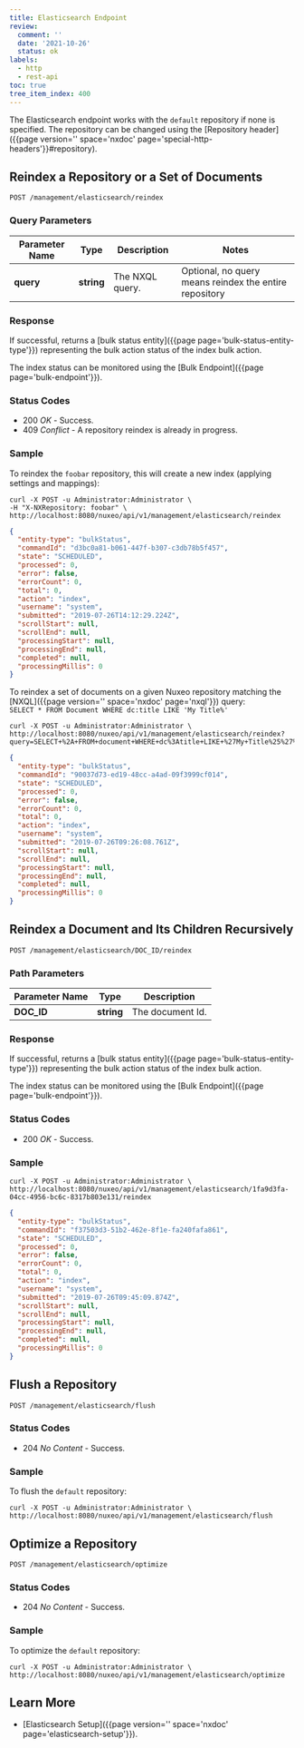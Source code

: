 ```yaml
---
title: Elasticsearch Endpoint
review:
  comment: ''
  date: '2021-10-26'
  status: ok
labels:
  - http
  - rest-api
toc: true
tree_item_index: 400
---
```


The Elasticsearch endpoint works with the `default` repository if none is specified. The repository can be changed using the [Repository header]({{page version='' space='nxdoc' page='special-http-headers'}}#repository).

## Reindex a Repository or a Set of Documents

```
POST /management/elasticsearch/reindex
```

### Query Parameters

| Parameter Name | Type       | Description     | Notes                                                  |
| -------------- | ---------- | --------------- |--------------------------------------------------------|
| **query**      | **string** | The NXQL query. | Optional, no query means reindex the entire repository |

### Response

If successful, returns a [bulk status entity]({{page page='bulk-status-entity-type'}}) representing the bulk action status of the index bulk action.

The index status can be monitored using the [Bulk Endpoint]({{page page='bulk-endpoint'}}).

### Status Codes

- 200 *OK* - Success.
- 409 *Conflict* - A repository reindex is already in progress.

### Sample

To reindex the `foobar` repository, this will create a new index (applying settings and mappings):

```curl
curl -X POST -u Administrator:Administrator \
-H "X-NXRepository: foobar" \
http://localhost:8080/nuxeo/api/v1/management/elasticsearch/reindex
```

```json
{
  "entity-type": "bulkStatus",
  "commandId": "d3bc0a81-b061-447f-b307-c3db78b5f457",
  "state": "SCHEDULED",
  "processed": 0,
  "error": false,
  "errorCount": 0,
  "total": 0,
  "action": "index",
  "username": "system",
  "submitted": "2019-07-26T14:12:29.224Z",
  "scrollStart": null,
  "scrollEnd": null,
  "processingStart": null,
  "processingEnd": null,
  "completed": null,
  "processingMillis": 0
}
```

To reindex a set of documents on a given Nuxeo repository matching the [NXQL]({{page version='' space='nxdoc' page='nxql'}}) query:</br>
`SELECT * FROM Document WHERE dc:title LIKE 'My Title%'`

```curl
curl -X POST -u Administrator:Administrator \
http://localhost:8080/nuxeo/api/v1/management/elasticsearch/reindex?query=SELECT+%2A+FROM+document+WHERE+dc%3Atitle+LIKE+%27My+Title%25%27%27
```

```json
{
  "entity-type": "bulkStatus",
  "commandId": "90037d73-ed19-48cc-a4ad-09f3999cf014",
  "state": "SCHEDULED",
  "processed": 0,
  "error": false,
  "errorCount": 0,
  "total": 0,
  "action": "index",
  "username": "system",
  "submitted": "2019-07-26T09:26:08.761Z",
  "scrollStart": null,
  "scrollEnd": null,
  "processingStart": null,
  "processingEnd": null,
  "completed": null,
  "processingMillis": 0
}
```

## Reindex a Document and Its Children Recursively

```
POST /management/elasticsearch/DOC_ID/reindex
```

### Path Parameters

| Parameter Name      | Type       | Description          |
| ------------------- | ---------- | -------------------- |
| **DOC_ID**          | **string** | The document Id.     |

### Response

If successful, returns a [bulk status entity]({{page page='bulk-status-entity-type'}}) representing the bulk action status of the index bulk action.

The index status can be monitored using the [Bulk Endpoint]({{page page='bulk-endpoint'}}).

### Status Codes

- 200 *OK* - Success.

### Sample

```curl
curl -X POST -u Administrator:Administrator \
http://localhost:8080/nuxeo/api/v1/management/elasticsearch/1fa9d3fa-04cc-4956-bc6c-8317b803e131/reindex
```

```json
{
  "entity-type": "bulkStatus",
  "commandId": "f37503d3-51b2-462e-8f1e-fa240fafa861",
  "state": "SCHEDULED",
  "processed": 0,
  "error": false,
  "errorCount": 0,
  "total": 0,
  "action": "index",
  "username": "system",
  "submitted": "2019-07-26T09:45:09.874Z",
  "scrollStart": null,
  "scrollEnd": null,
  "processingStart": null,
  "processingEnd": null,
  "completed": null,
  "processingMillis": 0
}
```

## Flush a Repository

```
POST /management/elasticsearch/flush
```

### Status Codes

- 204 *No Content* - Success.

### Sample

To flush the `default` repository:

```curl
curl -X POST -u Administrator:Administrator \
http://localhost:8080/nuxeo/api/v1/management/elasticsearch/flush
```

## Optimize a Repository

```
POST /management/elasticsearch/optimize
```

### Status Codes

- 204 *No Content* - Success.

### Sample

To optimize the `default` repository:

```curl
curl -X POST -u Administrator:Administrator \
http://localhost:8080/nuxeo/api/v1/management/elasticsearch/optimize

```

## Learn More

- [Elasticsearch Setup]({{page version='' space='nxdoc' page='elasticsearch-setup'}}).
